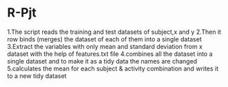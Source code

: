 # R-Pjt
1.The script reads the training and test datasets of subject,x and y
2.Then it row binds (merges) the dataset of each of them into a single dataset 
3.Extract the variables with only mean and standard deviation from x dataset with the help of features.txt file
4.combines all the dataset into a single dataset and to make it as a tidy data the names are changed
5.calculates the mean for each subject & activity combination and writes it to a new tidy dataset 
